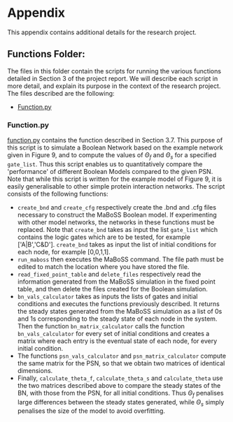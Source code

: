 # Appendix

This appendix contains additional details for the research project.

## Functions Folder:

The files in this folder contain the scripts for running the various functions detailed in Section 3 of the project report. We will describe each script in more detail, and explain its purpose in the context of the research project. The files described are the following:

- [Function.py](#Function.py)

### Function.py

[function.py](Functions/function.py) contains the function described in Section 3.7. This purpose of this script is to simulate a Boolean Network based on the example network given in Figure 9, and to compute the values of $\Theta_f$ and $\Theta_s$ for a specified `gate_list`. Thus this script enables us to quantitatively compare the 'performance' of different Boolean Models compared to the given PSN. Note that while this script is written for the example model of Figure 9, it is easily generalisable to other simple protein interaction networks. The script consists of the following functions:

- `create_bnd` and `create_cfg` respectively create the .bnd and .cfg files necessary to construct the MaBoSS Boolean model. If experimenting with other model networks, the networks in these functions must be replaced. Note that `create_bnd` takes as input the list `gate_list` which contains the logic gates which are to be tested, for example ['A|B','C&D']. `create_bnd` takes as input the list of initial conditions for each node, for example [0,0,1,1].
- `run_maboss` then executes the MaBoSS command. The file path must be edited to match the location where you have stored the file.
- `read_fixed_point_table` and `delete_files` respectively read the information generated from the MaBoSS simulation in the fixed point table, and then delete the files created for the Boolean simulation.
- `bn_vals_calculator` takes as inputs the lists of gates and initial conditions and executes the functions previously described. It returns the steady states generated from the MaBoSS simulation as a list of 0s and 1s corresponding to the steady state of each node in the system. Then the function `bn_matrix_calculator` calls the function `bn_vals_calculator` for every set of initial conditions and creates a matrix where each entry is the eventual state of each node, for every initial condition. 
- The functions `psn_vals_calculator` and `psn_matrix_calculator` compute the same matrix for the PSN, so that we obtain two matrices of identical dimensions.
- Finally, `calculate_theta_f`, `calculate_theta_s` and `calculate_theta` use the two matrices described above to compare the steady states of the BN, with those from the PSN, for all initial conditions. Thus $\Theta_f$ penalises large differences between the steady states generated, while $\Theta_s$ simply penalises the size of the model to avoid overfitting.
